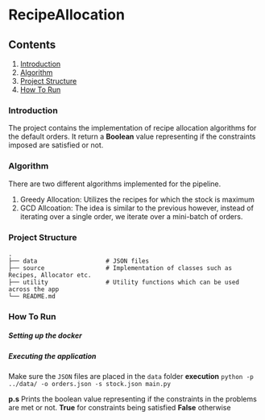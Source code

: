 # RecipeAllocation

## Contents

1. [Introduction](#introduction)
2. [Algorithm](#algorithm)
3. [Project Structure](#project-structure)
4. [How To Run](#how-to-run)


### Introduction

The project contains the implementation of recipe allocation algorithms for the default orders. It return a **Boolean** value representing if the constraints imposed are satisfied or not.

### Algorithm

There are two different algorithms implemented for the pipeline.
  
  1. Greedy Allocation: Utilizes the recipes for which the stock is maximum
  2. GCD Allcoation: The idea is similar to the previous however, instead of iterating over a single order, we iterate over a mini-batch of orders.
  
 ### Project Structure
 
    .
    ├── data                   # JSON files
    ├── source                 # Implementation of classes such as Recipes, Allocator etc.
    ├── utility                # Utility functions which can be used across the app
    └── README.md
  
### How To Run

##### Setting up the docker


##### Executing the application

Make sure the `JSON` files are placed in the `data` folder
**execution**
`python -p ../data/ -o orders.json -s stock.json main.py`

**p.s** Prints the boolean value representing if the constraints in the problems are met or not. **True** for constraints being satisfied
**False** otherwise
